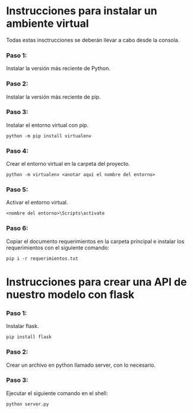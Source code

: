 # Instrucciones para instalar un ambiente virtual
Todas estas insctrucciones se deberán llevar a cabo desde la consola.

### Paso 1:
Instalar la versión más reciente de Python.

### Paso 2:
Instalar la versión más reciente de pip.

### Paso 3:
Instalar el entorno virtual con pip.

```python -m pip install virtualenv```

### Paso 4:
Crear el entorno virtual en la carpeta del proyecto.

```python -m virtualenv <anotar aquí el nombre del entorno>```

### Paso 5:
Activar el entorno virtual.

```<nombre del entorno>\Scripts\activate```

### Paso 6:
Copiar el documento requerimientos en la carpeta principal e instalar los requerimientos con el siguiente comando:

```pip i -r requerimientos.txt ```

# Instrucciones para crear una API de nuestro modelo con flask

### Paso 1:
Instalar flask.

```pip install flask```

### Paso 2:
Crear un archivo en python llamado server, con lo necesario.

### Paso 3: 
Ejecutar el siguiente comando en el shell:

```python server.py```

